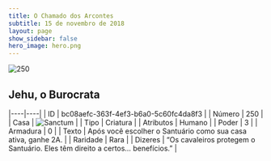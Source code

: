 ```yaml
---
title: O Chamado dos Arcontes
subtitle: 15 de novembro de 2018
layout: page
show_sidebar: false
hero_image: hero.png
---
```


![250](https://cdn.keyforgegame.com/media/card_front/pt/341_250_XMP7GGP9HP57_pt.png)

## Jehu, o Burocrata

|----|----|
| ID | bc08aefc-363f-4ef3-b6a0-5c60fc4da8f3 |
| Número | 250 |
| Casa | ![Sanctum](https://archonarcana.com/images/thumb/c/c7/Sanctum.png/22px-Sanctum.png "Santuário") |
| Tipo | Criatura |
| Atributos | Humano |
| Poder | 3 |
| Armadura | 0 |
| Texto | Após você escolher o Santuário como sua casa ativa, ganhe 2A. |
| Raridade | Rara |
| Dizeres | “Os cavaleiros protegem o Santuário.  Eles têm direito a certos… benefícios.” |
